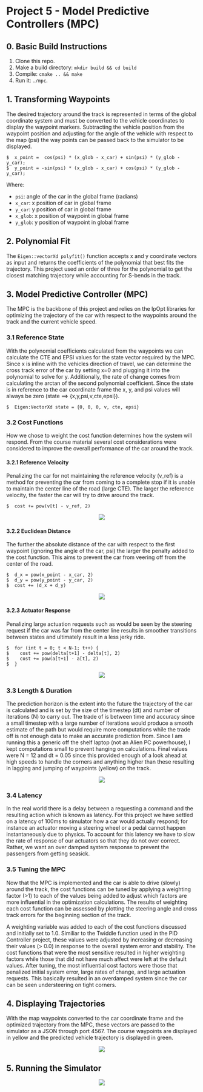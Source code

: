 # Project 5 - Model Predictive Controllers (MPC)

## 0. Basic Build Instructions

1. Clone this repo.
2. Make a build directory: `mkdir build && cd build`
3. Compile: `cmake .. && make`
4. Run it: `./mpc`.

## 1. Transforming Waypoints
The desired trajectory around the track is represented in terms of the global coordinate
system and must be converted to the vehicle coordinates to display the waypoint markers.
Subtracting the vehicle position from the waypoint position and adjusting for the angle
of the vehicle with respect to the map (psi) the way points can be passed back to the 
simulator to be displayed.

    $  x_point =  cos(psi) * (x_glob - x_car) + sin(psi) * (y_glob - y_car);
    $  y_point = -sin(psi) * (x_glob - x_car) + cos(psi) * (y_glob - y_car);

Where:
- `psi`: angle of the car in the global frame (radians)
- `x_car`: x position of car in global frame
- `y_car`: y position of car in global frame
- `x_glob`: x position of waypoint in global frame
- `y_glob`: y position of waypoint in global frame

## 2. Polynomial Fit
The `Eigen::vectorXd polyfit()` function accepts x and y coordinate vectors as
input and returns the coefficients of the polynomial that best fits the trajectory.
This project used an order of three for the polynomial to get the closest matching 
trajectory while accounting for S-bends in the track.

## 3. Model Predictive Controller (MPC)
The MPC is the backbone of this project and relies on the IpOpt libraries for
optimizing the trajectory of the car with respect to the waypoints around the track
and the current vehicle speed.

### 3.1 Reference State
With the polynomial coefficients calculated from the waypoints we can calculate the
CTE and EPSI values for the state vector required by the MPC. Since x is inline with
the vehicles direction of travel, we can determine the cross track error of the car
by setting x=0 and plugging it into the polynomial to solve for y. Additionally,
the rate of change comes from calculating the arctan of the second polynomial
coefficient. Since the state is in reference to the car coordinate frame the x, y,
and psi values will always be zero (state ==> {x,y,psi,v,cte,epsi}).

    $  Eigen:VectorXd state = {0, 0, 0, v, cte, epsi}

### 3.2 Cost Functions
How we chose to weight the cost function determines how the system will respond. From
the course material several cost considerations were considered to improve the overall
performance of the car around the track.

#### 3.2.1 Reference Velocity
Penalizing the car for not maintaining the reference velocity (v_ref) is a method for 
preventing the car from coming to a complete stop if it is unable to maintain the 
center line of the road (large CTE). The larger the reference velocity, the faster
the car will try to drive around the track.

    $  cost += pow(v[t] - v_ref, 2)

<p align="center">
 <img src="./res/cost_velocity.png">
</p>

#### 3.2.2 Euclidean Distance
The further the absolute distance of the car with respect to the first waypoint
(ignoring the angle of the car, psi) the larger the penalty added to the cost
function. This aims to prevent the car from veering off from the center of the road.

    $  d_x = pow(x_point - x_car, 2)
    $  d_y = pow(y_point - y_car, 2)
    $  cost += (d_x + d_y)

<p align="center">
 <img src="./res/cost_distance.png">
</p>

#### 3.2.3 Actuator Response
Penalizing large actuation requests such as would be seen by the steering request
if the car was far from the center line results in smoother transitions between
states and ultimately result in a less jerky ride.

    $  for (int t = 0; t < N-1; t++) {
    $    cost += pow(delta[t+1] - delta[t], 2)
    $    cost += pow(a[t+1] - a[t], 2)
    $  }

<p align="center">
 <img src="./res/cost_response.png">
</p>

### 3.3 Length & Duration
The prediction horizon is the extent into the future the trajectory of the car is
calculated and is set by the size of the timestep (dt) and number of iterations (N)
to carry out. The trade of is between time and accuracy since a small timestep with
a large number of iterations would produce a smooth estimate of the path but would
require more computations while the trade off is not enough data to make an accurate
prediction from. Since I am running this a generic off the shelf laptop (not an Alien
PC powerhouse), I kept computations small to prevent hanging on calculations. Final 
values were N = 12 and dt = 0.05 since this provided enough of a look ahead at high speeds
to handle the corners and anything higher than these resulting in lagging and jumping of
waypoints (yellow) on the track.

<p align="center">
 <img src="./res/prediction_horizon.png">
</p>

### 3.4 Latency
In the real world there is a delay between a requesting a command and the resulting
action which is known as latency. For this project we have settled on a latency of
100ms to simulator how a car would actually respond; for instance an actuator 
moving a steering wheel or a pedal cannot happen instantaneously due to physics. To
account for this latency we have to slow the rate of response of our actuators so that
they do not over correct. Rather, we want an over damped system response to prevent
the passengers from getting seasick.

### 3.5 Tuning the MPC
Now that the MPC is implemented and the car is able to drive (slowly) around the
track, the cost functions can be tuned by applying a weighting factor (>1) to
each of the values being added to adjust which factors are more influential in the
optimization calculations. The results of weighting each cost function can be
assessed by plotting the steering angle and cross track errors for the beginning
section of the track.

A weighting variable was added to each of the cost functions discussed and initially set to 1.0. Similiar to 
the Twiddle function used in the PID Controller project, these values were adjusted by increasing or decreasing
their values (> 0.0) in response to the overall system error and stability. The cost functions that were the
most sensitive resulted in higher weighting factors while those that did not have much affect were left at the
default values. After tuning, the most influential cost factors were those that penalized initial system error,
large rates of change, and large actuation requests. This basically resulted in an overdamped system since the
car can be seen understeering on tight corners.

## 4. Displaying Trajectories
With the map waypoints converted to the car coordinate frame and the optimized trajectory
from the MPC, these vectors are passed to the simulator as a JSON through port 4567. The
course waypoints are displayed in yellow and the predicted vehicle trajectory is
displayed in green.

<p align="center">
 <img src="./res/display.png">
</p>

## 5. Running the Simulator

<p align="center">
 <img src="./res/simulator.gif">
</p>
